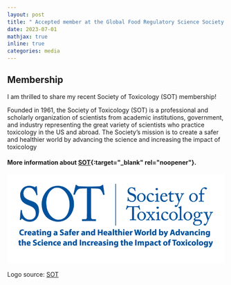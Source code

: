 ```yaml
---
layout: post
title: " Accepted member at the Global Food Regulatory Science Society (GFoRSS)"
date: 2023-07-01
mathjax: true
inline: true
categories: media
---
```


## Membership

I am thrilled to share my recent  Society of Toxicology (SOT) membership!

Founded in 1961, the Society of Toxicology (SOT) is a professional and scholarly organization of scientists from academic institutions, government, and industry representing the great variety of scientists who practice toxicology in the US and abroad. 
The Society’s mission is to create a safer and healthier world by advancing the science and increasing the impact of toxicology

#### More information about [SOT](https://www.toxicology.org/){:target="_blank" rel="noopener"}.

<div class="image-container">
  <img class="Membership" src="/images/2024_08_30.png" alt="Membership">
</div>
<p class="caption">Logo source: <a href="https://www.toxicology.org/" target="_blank" rel="noopener">SOT</a></p>

<style>
    .a2a_kit {
        float: right; /* Float the div to the right */
        margin: 10px; /* Add some margin for spacing */
    }
</style>

<!-- AddToAny BEGIN -->
<div class="a2a_kit a2a_kit_size_32 a2a_default_style">
    <a class="a2a_dd" href="https://www.addtoany.com/share"></a>
    <a class="a2a_button_facebook"></a>
    <a class="a2a_button_linkedin"></a>
    <a class="a2a_button_x"></a>
    <a class="a2a_button_microsoft_teams"></a>
    <a class="a2a_button_whatsapp"></a>
    <a class="a2a_button_pinterest"></a>
    <a class="a2a_button_email"></a>
</div>
<script>
    var a2a_config = a2a_config || {};
    a2a_config.num_services = 12;
</script>
<script async src="https://static.addtoany.com/menu/page.js"></script>
<!-- AddToAny END -->
